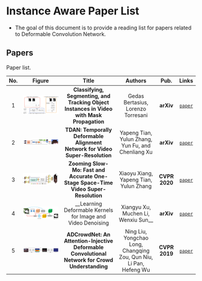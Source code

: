 # Instance Aware Paper List
- The goal of this document is to provide a reading list for papers related to Deformable Convolution Network.

## Papers
Paper list.

|No.|Figure   |Title   |Authors  |Pub.  |Links|
|:-----:|:-----:|:-----:|:-----:|:---:|:------:|
|1|![VIS](data/VIS.png)|__Classifying, Segmenting, and Tracking Object Instances in Video with Mask Propagation__|Gedas Bertasius, Lorenzo Torresani|__arXiv__|[`paper`](https://arxiv.org/abs/1912.04573)|
|2|![TDAN](data/TDAN.png)|__TDAN: Temporally Deformable Alignment Network for Video Super-Resolution__|Yapeng Tian, Yulun Zhang, Yun Fu, and Chenliang Xu|__arXiv__|[`paper`](https://arxiv.org/abs/1812.02898)|
|3|![Zooming-Slow-mo](data/Zooming-Slow-Mo.png)|__Zooming Slow-Mo: Fast and Accurate One-Stage Space-Time Video Super-Resolution__|Xiaoyu Xiang, Yapeng Tian, Yulun Zhang|__CVPR 2020__|[`paper`](https://arxiv.org/abs/2002.11616)|
|4|![Deformable-Kernels](data/Deformable-Kernels.png)|__Learning Deformable Kernels for Image and Video Denoising|Xiangyu Xu, Muchen Li, Wenxiu Sun__|__arXiv__|[`paper`](https://arxiv.org/abs/1904.06903)|
|5|![ADCrowdNet](data/ADCrowdNet.png)|__ADCrowdNet: An Attention-Injective Deformable Convolutional Network for Crowd Understanding__|Ning Liu, Yongchao Long, Changqing Zou, Qun Niu, Li Pan, Hefeng Wu|__CVPR 2019__|[`paper`](http://openaccess.thecvf.com/content_CVPR_2019/papers/Liu_ADCrowdNet_An_Attention-Injective_Deformable_Convolutional_Network_for_Crowd_Understanding_CVPR_2019_paper.pdf)|
